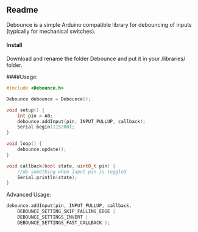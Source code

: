 ## Readme

Debounce is a simple Arduino compatible library for debouncing of inputs (typically for mechanical switches).

#### Install
Download and rename the folder Debounce and put it in your <arduinosketchfolder>/libraries/ folder.

####Usage:

```c
#include <Debounce.h>

Debounce debounce = Debounce();

void setup() {
    int pin = A0;
    debounce.addInput(pin, INPUT_PULLUP, callback);
    Serial.begin(115200);
}

void loop() {
    debounce.update();
}

void callback(bool state, uint8_t pin) {
    //do something when input pin is toggled
    Serial.println(state);
}

```

Advanced Usage:

```c
debounce.addInput(pin, INPUT_PULLUP, callback,
    DEBOUNCE_SETTING_SKIP_FALLING_EDGE |
    DEBOUNCE_SETTINGS_INVERT |
    DEBOUNCE_SETTINGS_FAST_CALLBACK );
```
